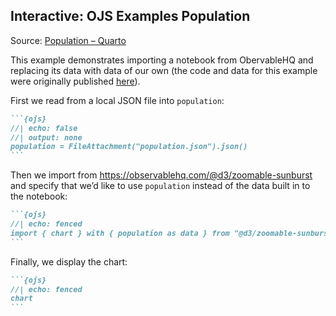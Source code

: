 ## Interactive: OJS Examples Population

Source: [Population – Quarto](https://quarto.org/docs/interactive/ojs/examples/population.html)

This example demonstrates importing a notebook from ObervableHQ and replacing its data with data of our own (the code and data for this example were originally published [here](https://observablehq.com/@observablehq/inputs-table#cell-172)).

First we read from a local JSON file into `population`:

````markdown
```{ojs}
//| echo: false
//| output: none
population = FileAttachment("population.json").json()
```
````

Then we import from <https://observablehq.com/@d3/zoomable-sunburst> and specify that we’d like to use `population` instead of the data built in to the notebook:

````markdown
```{ojs}
//| echo: fenced
import { chart } with { population as data } from "@d3/zoomable-sunburst"
```
````

Finally, we display the chart:

````markdown
```{ojs}
//| echo: fenced
chart
```
````

